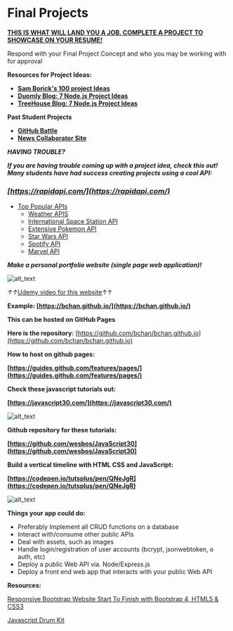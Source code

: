 # **Final Projects**

**<span style="text-decoration:underline;">THIS IS WHAT WILL LAND YOU A JOB.  COMPLETE A PROJECT TO SHOWCASE ON YOUR RESUME!</span>**

Respond with your Final Project Concept and who you may be working with for approval

**Resources for Project Ideas:**
* **[Sam Borick's 100 project Ideas](https://dev.to/samborick/100-project-ideas-oda)**
* **[Duomly Blog: 7 Node.js Project Ideas](https://www.blog.duomly.com/node-js-project-ideas-for-beginners/)**
* **[TreeHouse Blog: 7 Node.js Project Ideas](https://blog.teamtreehouse.com/7-awesome-things-can-build-node-js)**

**Past Student Projects**
* **[GitHub Battle](https://github.com/blvckcoffee/github_battler)**
* **[News Collaborator Site](https://github.com/blvckcoffee/hacky-news)**

**_HAVING TROUBLE?_**

**_If you are having trouble coming up with a project idea, check this out!  Many students have had success creating projects using a cool API:_**

### **_[https://rapidapi.com/](https://rapidapi.com/)_**
* [Top Popular APIs](https://rapidapi.com/collection/popular-apis)
    * [Weather APIS](https://rapidapi.com/collection/top-weather-apis)
    * [International Space Station API ](http://open-notify.org/Open-Notify-API/ISS-Location-Now/)
    * [Extensive Pokemon API](https://pokeapi.co/)
    * [Star Wars API](https://swapi.dev/)
    * [Spotify API](https://developer.spotify.com/documentation/web-api/)
    * [Marvel API](https://developer.marvel.com/)

**_Make a personal portfolio website (single page web application)!_**

![alt_text](images/image1.png "image_tooltip")

_&#8593;&#8593;_[Udemy video for this website](https://www.udemy.com/course/design-and-develop-a-killer-website-with-html5-and-css3/)&#8593;&#8593;

**Example: [https://bchan.github.io/](https://bchan.github.io/)**

**This can be hosted on GitHub Pages**

**Here is the repository:** [https://github.com/bchan/bchan.github.io](https://github.com/bchan/bchan.github.io)

**How to host on github pages:**

**[https://guides.github.com/features/pages/](https://guides.github.com/features/pages/)**

**Check these javascript tutorials out:**

**[https://javascript30.com/](https://javascript30.com/)**

![alt_text](images/image2.png "image_tooltip")

**Github repository for these tutorials:**

**[https://github.com/wesbos/JavaScript30](https://github.com/wesbos/JavaScript30)**

**Build a vertical timeline with HTML CSS and JavaScript:**

**[https://codepen.io/tutsplus/pen/QNeJgR](https://codepen.io/tutsplus/pen/QNeJgR)**

![alt_text](images/image3.png "image_tooltip")

**Things your app could do:**
* Preferably Implement all CRUD functions on a database
* Interact with/consume other public APIs
* Deal with assets, such as images
* Handle login/registration of user accounts (bcrypt, jsonwebtoken, o auth, etc)
* Deploy a public Web API via. Node/Express.js
* Deploy a front end web app that interacts with your public Web API

**Resources:**

[Responsive Bootstrap Website Start To Finish with Bootstrap 4, HTML5 & CSS3](https://www.youtube.com/watch?v=9cKsq14Kfsw)

[Javascript Drum Kit](https://www.youtube.com/watch?v=VuN8qwZoego&list=PLu8EoSxDXHP6CGK4YVJhL_VWetA865GOH)